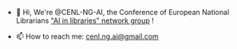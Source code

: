 - 👋 Hi, We're @CENL-NG-AI, the Conference of European National Librarians ["AI in libraries" network group](https://www.cenl.org/networkgroups/ai-in-libraries-network-group/) !



- 📫 How to reach me: cenl.ng.ai@gmail.com

<!---
CENL-NG-AI/CENL-NG-AI is a ✨ special ✨ repository because its `README.md` (this file) appears on your GitHub profile.
You can click the Preview link to take a look at your changes.
--->
